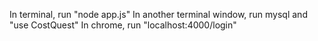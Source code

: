 In terminal, run "node app.js"
In another terminal window, run mysql and "use CostQuest"
In chrome, run "localhost:4000/login"
